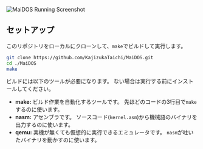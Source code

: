 ![MaiDOS Running Screenshot](https://github.com/user-attachments/assets/7c5fffd2-d883-4c6b-bc1b-1f2c7092b148)

## セットアップ

このリポジトリをローカルにクローンして、`make`でビルドして実行します。
```bash
git clone https://github.com/KajizukaTaichi/MaiDOS.git
cd ./MaiDOS
make
```
ビルドには以下のツールが必要になります。
ない場合は実行する前にインストールしてください。

- **make:**
  ビルド作業を自動化するツールです。
  先ほどのコードの3行目で`make`するのに使います。
- **nasm:** 
  アセンブラです。
  ソースコード(`kernel.asm`)から機械語のバイナリを出力するのに使います。
- **qemu:**
  実機が無くても仮想的に実行できるエミュレータです。
  `nasm`が吐いたバイナリを動かすのに使います。

